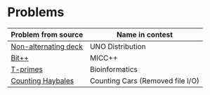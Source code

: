 # Problems
| Problem from source                                                                                         | Name in contest                    |
|-------------------------------------------------------------------------------------------------------------|------------------------------------|
| [Non-alternating deck](https://codeforces.com/contest/1786/problem/A1)                                      | UNO Distribution                   |
| [Bit++](https://codeforces.com/problemset/problem/282/A)                                                    | MICC++                             |
| [T-primes](https://codeforces.com/problemset/problem/230/B)                                                 | Bioinformatics                     |
| [Counting Haybales](http://www.usaco.org/index.php?page=viewproblem2&cpid=666)                              | Counting Cars (Removed file I/O)   |

